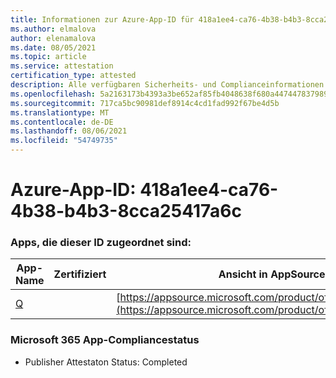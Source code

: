 ```yaml
---
title: Informationen zur Azure-App-ID für 418a1ee4-ca76-4b38-b4b3-8cca25417a6c
ms.author: elmalova
author: elenamalova
ms.date: 08/05/2021
ms.topic: article
ms.service: attestation
certification_type: attested
description: Alle verfügbaren Sicherheits- und Complianceinformationen für 418a1ee4-ca76-4b38-b4b3-8cca25417a6c.
ms.openlocfilehash: 5a2163173b4393a3be652af85fb4048638f680a447447837989b13786f24e1be
ms.sourcegitcommit: 717ca5bc90981def8914c4cd1fad992f67be4d5b
ms.translationtype: MT
ms.contentlocale: de-DE
ms.lasthandoff: 08/06/2021
ms.locfileid: "54749735"
---
```

# <a name="azure-app-id-418a1ee4-ca76-4b38-b4b3-8cca25417a6c"></a>Azure-App-ID: 418a1ee4-ca76-4b38-b4b3-8cca25417a6c


### <a name="apps-associated-with-this-id"></a>Apps, die dieser ID zugeordnet sind:
| **App-Name** | **Zertifiziert** | **Ansicht in AppSource** |
|--------------|---------------|-----------------------|
| [Q](https://docs.microsoft.com/microsoft-365-app-certification/forward/WA104381433) |  | [https://appsource.microsoft.com/product/office/WA104381433](https://appsource.microsoft.com/product/office/WA104381433) |

### <a name="microsoft-365-app-compliance-status"></a>Microsoft 365 App-Compliancestatus
- Publisher Attestaton Status: Completed
